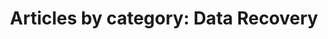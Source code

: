 ---
layout: blog_by_category
title: 'Articles by category: Data Recovery'
category: data-recovery
permalink: "/blog/category/data-recovery/"
image: /assets/images/photos/photo-10.jpg
tagline: "<br>Our Blog"
---